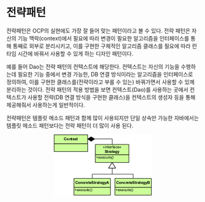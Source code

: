 # 전략패턴

전략패턴은 OCP의 실현에도 가장 잘 들어 맞는 패턴이라고 볼 수 있다. 전략 패턴은 자신의 기능 맥락(context)에서 필요에 따라 변경이 필요한 알고리즘을 인터페이스를 통해 통째로 외부로 분리시키고, 이를 구현한 구체적인 알고리즘 클래스를 필요에 따라 런타임 시간에 바꿔서 사용할 수 있게 하는 디자인 패턴이다.

예를 들어 Dao는 전략 패턴의 컨텍스트에 해당한다. 컨텍스트는 자신의 기능을 수행하는데 필요한 기능 중에서 변경 가능한, DB 연결 방식이라는 알고리즘을 인터페이스로 정의하여, 이를 구현한 클래스를(전략이라고 부를 수 있는) 바꿔가면서 사용할 수 있께 분리하는 것이다.
전략 패턴의 적용 방법을 보면 컨텍스트(Dao)를 사용하는 곳에서 컨텍스트가 사용할 전략(DB 연결 방식을 구현한 클래스)을 컨텍스트의 생성자 등을 통해 제공해줘서 사용하는게 일반적이다.

전략패턴은 템플릿 메소드 패턴과 함께 많이 사용되지만 단일 상속만 가능한 자바에서는 템플릿 메소드 패턴보다는 전략 패턴이 더 많이 사용 된다.

<center><img src="..\img\Design_Pattern\Strategy_Pattern_in_UML.png"></center>
